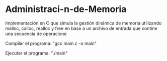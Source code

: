 # Administraci-n-de-Memoria

Implementación en C que simula la gestión dinámica de memoria utilizando malloc, calloc, realloc y free en base a un archivo de entrada que contine una secuencia de operacione

Compilar el programa: "gcc main.c -o main"

Ejecutar el programa: "./main"
